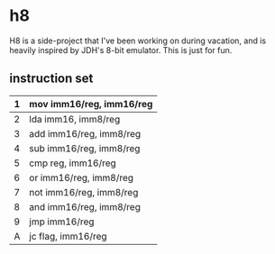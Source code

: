 # h8

H8 is a side-project that I've been working on during vacation,
and is heavily inspired by JDH's 8-bit emulator. This is just
for fun.

## instruction set

|1|mov imm16/reg, imm16/reg |
|--|--|
|2|lda imm16, imm8/reg|
|3|add imm16/reg, imm8/reg|
|4|sub imm16/reg, imm8/reg|
|5|cmp reg, imm16/reg|
|6|or imm16/reg, imm8/reg|
|7|not imm16/reg, imm8/reg|
|8|and imm16/reg, imm8/reg|
|9|jmp imm16/reg|
|A|jc flag, imm16/reg
